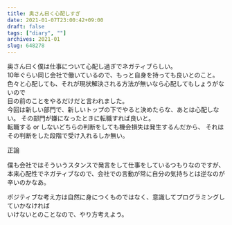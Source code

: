 ```yaml
---
title: 奥さん曰く心配しすぎ
date: 2021-01-07T23:00:42+09:00
draft: false
tags: ["diary", ""]
archives: 2021-01
slug: 648278
---
```

奥さん曰く僕は仕事について心配し過ぎでネガティブらしい。  
10年ぐらい同じ会社で働いているので、もっと自身を持っても良いとのこと。  
色々と心配しても、それが現状解決される方法が無いなら心配してもしょうがないので  
目の前のことをやるだけだと言われました。  
今回は新しい部門で、新しいトップの下でやると決めたらな、あとは心配しない。
その部門が嫌になったときに転職すれば良いと。  
転職する or しないどちらの判断をしても機会損失は発生するんだから、
それはその判断をした段階で受け入れるしか無い。

正論

僕も会社ではそういうスタンスで発言をして仕事をしているつもりなのですが、  
本来心配性でネガティブなので、会社での言動が常に自分の気持ちとは逆なのが辛いのかなあ。  

ポジティブな考え方は自然に身につくものではなく、意識してプログラミングしていかなければ  
いけないとのことなので、やり方考えよう。